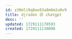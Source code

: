 ```yaml
---
id: z38mli9q0ax83a8m6m2u0v9
title: djradon 😍 chatgpt
desc: ''
updated: 1729111170593
created: 1729111130000
---
```


